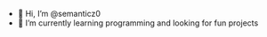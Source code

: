 - 👋 Hi, I’m @semanticz0
- 🌱 I’m currently learning programming and looking for fun projects

<!---
semanticz0/semanticz0 is a ✨ special ✨ repository because its `README.md` (this file) appears on your GitHub profile.
You can click the Preview link to take a look at your changes.
--->
